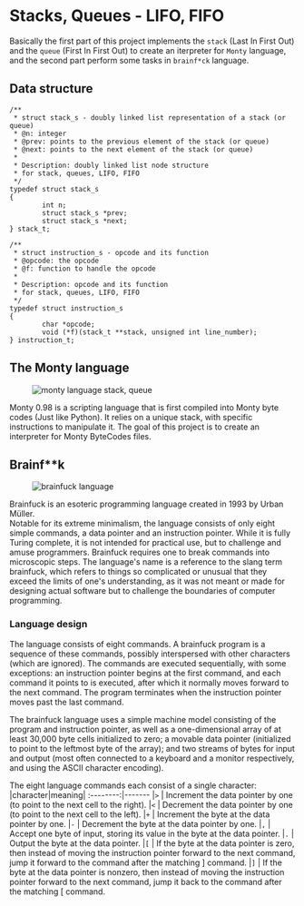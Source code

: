 # Stacks, Queues - LIFO, FIFO

Basically the first part of this project implements the `stack` (Last In First Out) and the `queue` (First In First Out) to create an iterpreter for `Monty` language, and the second part perform some tasks in `brainf*ck` language.

## Data structure

```
/**
 * struct stack_s - doubly linked list representation of a stack (or queue)
 * @n: integer
 * @prev: points to the previous element of the stack (or queue)
 * @next: points to the next element of the stack (or queue)
 *
 * Description: doubly linked list node structure
 * for stack, queues, LIFO, FIFO
 */
typedef struct stack_s
{
        int n;
        struct stack_s *prev;
        struct stack_s *next;
} stack_t;

/**
 * struct instruction_s - opcode and its function
 * @opcode: the opcode
 * @f: function to handle the opcode
 *
 * Description: opcode and its function
 * for stack, queues, LIFO, FIFO
 */
typedef struct instruction_s
{
        char *opcode;
        void (*f)(stack_t **stack, unsigned int line_number);
} instruction_t;

```

## The Monty language

<figure>
    <img src="https://drive.google.com/uc?export=view&id=16-g07Qw2QdPFVIo-K0IJbr5FoxFR9Uff" alt="monty language stack, queue">
</figure>

Monty 0.98 is a scripting language that is first compiled into Monty byte codes (Just like Python). It relies on a unique stack, with specific instructions to manipulate it. The goal of this project is to create an interpreter for Monty ByteCodes files.

## Brainf**k

<figure>
    <img src="https://drive.google.com/uc?export=view&id=1XkAmQ0h2Rit8R9Xqr3C06PTVNlsduvEJ" alt="brainfuck language">
</figure>

Brainfuck is an esoteric programming language created in 1993 by Urban Müller.  
Notable for its extreme minimalism, the language consists of only eight simple commands, a data pointer and an instruction pointer. While it is fully Turing complete, it is not intended for practical use, but to challenge and amuse programmers. Brainfuck requires one to break commands into microscopic steps.
The language's name is a reference to the slang term brainfuck, which refers to things so complicated or unusual that they exceed the limits of one's understanding, as it was not meant or made for designing actual software but to challenge the boundaries of computer programming.

### Language design

The language consists of eight commands. A brainfuck program is a sequence of these commands, possibly interspersed with other characters (which are ignored). The commands are executed sequentially, with some exceptions: an instruction pointer begins at the first command, and each command it points to is executed, after which it normally moves forward to the next command. The program terminates when the instruction pointer moves past the last command.

The brainfuck language uses a simple machine model consisting of the program and instruction pointer, as well as a one-dimensional array of at least 30,000 byte cells initialized to zero; a movable data pointer (initialized to point to the leftmost byte of the array); and two streams of bytes for input and output (most often connected to a keyboard and a monitor respectively, and using the ASCII character encoding).

The eight language commands each consist of a single character:
|character|meaning|
:--------:|-------
|`>`      | Increment the data pointer by one (to point to the next cell to the right).
|`<`      | Decrement the data pointer by one (to point to the next cell to the left).
|`+`      | Increment the byte at the data pointer by one.
|`-`      | Decrement the byte at the data pointer by one.
|`,`      | Accept one byte of input, storing its value in the byte at the data pointer.
|`.`      | Output the byte at the data pointer.
|`[`      | If the byte at the data pointer is zero, then instead of moving the instruction pointer forward to the next command, jump it forward to the command after the matching ] command.
|`]`      | If the byte at the data pointer is nonzero, then instead of moving the instruction pointer forward to the next command, jump it back to the command after the matching [ command.

